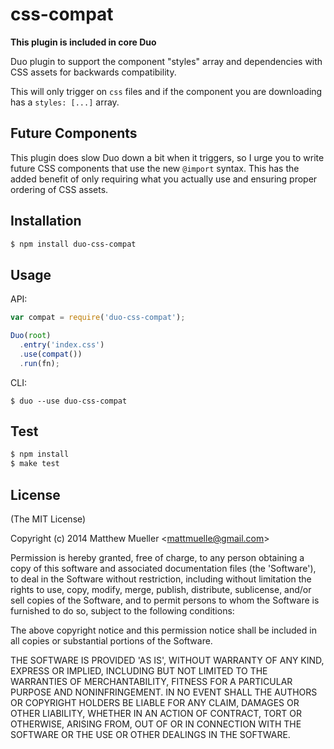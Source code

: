 
# css-compat

  **This plugin is included in core Duo**

  Duo plugin to support the component "styles" array and dependencies with CSS assets for backwards compatibility.

  This will only trigger on `css` files and if the component you are downloading has a `styles: [...]` array.

## Future Components

  This plugin does slow Duo down a bit when it triggers, so I urge you to write future CSS components that use the new `@import` syntax. This has the added benefit of only requiring what you actually use and ensuring proper ordering of CSS assets.

## Installation

```bash
$ npm install duo-css-compat
```

## Usage

API:

```js
var compat = require('duo-css-compat');

Duo(root)
  .entry('index.css')
  .use(compat())
  .run(fn);
```

CLI:

```
$ duo --use duo-css-compat
```

## Test

```bash
$ npm install
$ make test
```

## License

(The MIT License)

Copyright (c) 2014 Matthew Mueller &lt;mattmuelle@gmail.com&gt;

Permission is hereby granted, free of charge, to any person obtaining
a copy of this software and associated documentation files (the
'Software'), to deal in the Software without restriction, including
without limitation the rights to use, copy, modify, merge, publish,
distribute, sublicense, and/or sell copies of the Software, and to
permit persons to whom the Software is furnished to do so, subject to
the following conditions:

The above copyright notice and this permission notice shall be
included in all copies or substantial portions of the Software.

THE SOFTWARE IS PROVIDED 'AS IS', WITHOUT WARRANTY OF ANY KIND,
EXPRESS OR IMPLIED, INCLUDING BUT NOT LIMITED TO THE WARRANTIES OF
MERCHANTABILITY, FITNESS FOR A PARTICULAR PURPOSE AND NONINFRINGEMENT.
IN NO EVENT SHALL THE AUTHORS OR COPYRIGHT HOLDERS BE LIABLE FOR ANY
CLAIM, DAMAGES OR OTHER LIABILITY, WHETHER IN AN ACTION OF CONTRACT,
TORT OR OTHERWISE, ARISING FROM, OUT OF OR IN CONNECTION WITH THE
SOFTWARE OR THE USE OR OTHER DEALINGS IN THE SOFTWARE.
